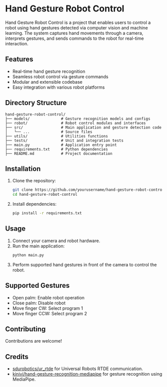 # Hand Gesture Robot Control

Hand Gesture Robot Control is a project that enables users to control a robot using hand gestures detected via computer vision and machine learning. The system captures hand movements through a camera, interprets gestures, and sends commands to the robot for real-time interaction.

## Features

- Real-time hand gesture recognition
- Seamless robot control via gesture commands
- Modular and extensible codebase
- Easy integration with various robot platforms

## Directory Structure

```
hand-gesture-robot-control/
├── models/              # Gesture recognition models and configs
├── robot/               # Robot control modules and interfaces
├── src/                 # Main application and gesture detection code
│   └── ...              # Source files
├── utils/               # Utilities functions
├── tests/               # Unit and integration tests
├── main.py              # Application entry point
├── requirements.txt     # Python dependencies
├── README.md            # Project documentation
```

## Installation

1. Clone the repository:
    ```bash
    git clone https://github.com/yourusername/hand-gesture-robot-control.git
    cd hand-gesture-robot-control
    ```
2. Install dependencies:
    ```bash
    pip install -r requirements.txt
    ```

## Usage

1. Connect your camera and robot hardware.
2. Run the main application:
    ```bash
    python main.py
    ```
3. Perform supported hand gestures in front of the camera to control the robot.

## Supported Gestures

- Open palm: Enable robot operation
- Close palm: Disable robot 
- Move finger CW: Select program 1
- Move finger CCW: Select program 2

## Contributing

Contributions are welcome!

## Credits

- [sdurobotics/ur_rtde](https://gitlab.com/sdurobotics/ur_rtde.git) for Universal Robots RTDE communication.
- [kinivi/hand-gesture-recognition-mediapipe](https://github.com/kinivi/hand-gesture-recognition-mediapipe.git) for gesture recognition using MediaPipe.